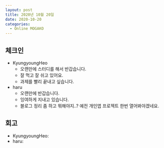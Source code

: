 ```yaml
---
layout: post
title: 2020년 10월 20일
date: 2020-10-20
categories:
  - Online MOGAKO
---
```


## 체크인

- KyungyoungHeo
  - 오랜만에 스터디를 해서 반갑습니다.
  - 잘 먹고 잘 쉬고 있어요.
  - 과제를 빨리 끝내고 싶습니다.
- haru
  - 오랜만에 반갑습니다.
  - 잉여하게 지내고 있습니다.
  - 블로그 정리 좀 하고 뭐해야지..? 예전 개인앱 프로젝트 한번 열어봐야겠네요.

## 회고

- KyungyoungHeo:
- haru:
